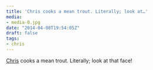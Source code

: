 ```yaml
---
title: 'Chris cooks a mean trout. Literally; look at…'
media:
- media-0.jpg
date: "2014-04-08T19:54:05Z"
draft: false
tags:
- chris
---
```

[Chris](/tags/chris) cooks a mean trout. Literally; look at that face\!
